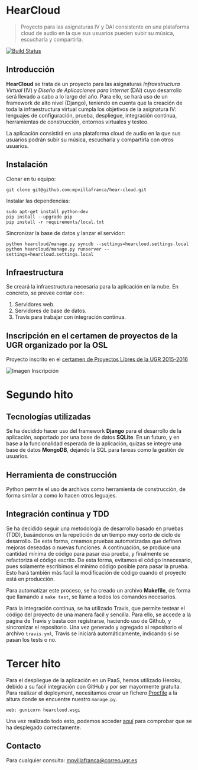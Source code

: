 # HearCloud

> Proyecto para las asignaturas IV y DAI consistente en una plataforma cloud de audio en la que sus usuarios pueden subir su música, escucharla y compartirla.

[![Build Status](https://travis-ci.org/mpvillafranca/hear-cloud.svg?branch=master)](https://travis-ci.org/mpvillafranca/hear-cloud)

## Introducción
**HearCloud** se trata de un proyecto para las asignaturas *Infraestructura Virtual* (IV) y *Diseño de Aplicaciones para Internet* (DAI) cuyo desarrollo será llevado a cabo a lo largo del año. Para ello, se hará uso de un framework de alto nivel (Django), teniendo en cuenta que la creación de toda la infraestructura virtual cumpla los objetivos de la asignatura IV: lenguajes de configuración, prueba, despliegue, integración continua, herramientas de construcción, entornos virtuales y testeo.

La aplicación consistirá en una plataforma cloud de audio en la que sus usuarios podrán subir su música, escucharla y compartirla con otros usuarios.

## Instalación

Clonar en tu equipo:

    git clone git@github.com:mpvillafranca/hear-cloud.git

Instalar las dependencias:

    sudo apt-get install python-dev
    pip install --upgrade pip
    pip install -r requirements/local.txt

Sincronizar la base de datos y lanzar el servidor:

    python hearcloud/manage.py syncdb --settings=hearcloud.settings.local
    python hearcloud/manage.py runserver --settings=hearcloud.settings.local

## Infraestructura
Se creará la infraestructura necesaria para la aplicación en la nube. En concreto, se prevee contar con:

1. Servidores web.
2. Servidores de base de datos.
3. Travis para trabajar con integración continua.

## Inscripción en el certamen de proyectos de la UGR organizado por la OSL

Proyecto inscrito en el [certamen de Proyectos Libres de la UGR 2015-2016](http://osl.ugr.es/bases-de-los-premios-a-proyectos-libres-de-la-ugr/)

![Imagen Inscripción](http://oi61.tinypic.com/k03vyc.jpg)

# Segundo hito

## Tecnologías utilizadas
Se ha decidido hacer uso del framework **Django** para el desarrollo de la aplicación, soportado por una base de datos **SQLite**. En un futuro, y en base a la funcionalidad esperada de la aplicación, quizas se integre una base de datos **MongoDB**, dejando la SQL para tareas como la gestión de usuarios.

## Herramienta de construcción
Python permite el uso de archivos como herramienta de construcción, de forma similar a como lo hacen otros leguajes.

## Integración continua y TDD
Se ha decidido seguir una metodología de desarrollo basado en pruebas (TDD), basándonos en la repetición de un tiempo muy corto de ciclo de desarrollo. De esta forma, creamos pruebas automatizadas que definen mejoras deseadas o nuevas funciones. A continuación, se produce una cantidad mínima de código para pasar esa prueba, y finalmente se refactoriza el código escrito. De esta forma, evitamos el código innecesario, pues solamente escribimos el mínimo código posible para pasar la prueba. Esto hará también más facil la modificación de código cuando el proyecto está en producción.

Para automatizar este proceso, se ha creado un archivo **Makefile**, de forma que llamando a `make test`, se llame a todos los comandos necesarios.

Para la integración continua, se ha utilizado Travis, que permite testear el código del proyecto de una manera facil y sencilla. Para ello, se accede a la página de Travis y basta con registrarse, haciendo uso de Github, y sincronizar el repositorio. Una vez generado y agregado al repositorio el archivo `travis.yml`, Travis se iniciará automáticamente, indicando si se pasan los tests o no.

# Tercer hito
Para el despliegue de la aplicación en un PaaS, hemos utilizado Heroku, debido a su facil integración con GitHub y por ser mayormente gratuita. Para realizar el deployment, necesitamos crear un fichero [Procfile](/Procfile) a la altura donde se encuentre nuestro `manage.py`.

	web: gunicorn hearcloud.wsgi

Una vez realizado todo esto, podemos acceder [aquí](https://hearcloud.herokuapp.com/) para comprobar que se ha desplegado correctamente.

## Contacto
Para cualquier consulta: mpvillafranca@correo.ugr.es
